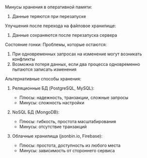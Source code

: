 Минусы хранения в оперативной памяти:
1. Данные теряются при перезапуске

Улучшения после перехода на файловое хранилище:
1. Данные сохраняются после перезапуска сервера

Состояние гонки:
Проблемы, которые остаются:
1. При одновременных запросах на изменение могут возникать конфликты
2. Возможна потеря данных, если два процесса одновременно пытаются записать изменения

Альтернативные способы хранения:
1. Реляционные БД (PostgreSQL, MySQL):
   - Плюсы: надежность, транзакции, сложные запросы
   - Минусы: сложность настройки

2. NoSQL БД (MongoDB):
   - Плюсы: гибкость, простота масштабирования
   - Минусы: отсутствие транзакций

3. Облачные хранилища (jsonbin.io, Firebase):
   - Плюсы: простота, доступность из любого места
   - Минусы: зависимость от стороннего сервиса